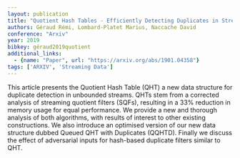 ```yaml
---
layout: publication
title: "Quotient Hash Tables - Efficiently Detecting Duplicates in Streaming Data"
authors: Géraud Rémi, Lombard-Platet Marius, Naccache David
conference: "Arxiv"
year: 2019
bibkey: géraud2019quotient
additional_links:
  - {name: "Paper", url: "https://arxiv.org/abs/1901.04358"}
tags: ['ARXIV', 'Streaming Data']
---
```

This article presents the Quotient Hash Table (QHT) a new data structure for
duplicate detection in unbounded streams. QHTs stem from a corrected analysis of
streaming quotient filters (SQFs), resulting in a 33\% reduction in memory usage
for equal performance. We provide a new and thorough analysis of both
algorithms, with results of interest to other existing constructions. We also
introduce an optimised version of our new data structure dubbed Queued QHT with
Duplicates (QQHTD). Finally we discuss the effect of adversarial inputs for
hash-based duplicate filters similar to QHT.
